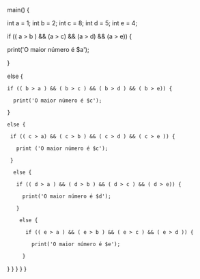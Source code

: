 main() {
  
  int a = 1;
  int b = 2;
  int c = 8;
  int d = 5;
  int e = 4;
  
  if (( a > b ) && (a > c) && (a > d) && (a > e)) {
    
  print('O maior número é $a');
    
  }

  else {
    
    if (( b > a ) && ( b > c ) && ( b > d ) && ( b > e)) {
      
      print('O maior número é $c');
      
    }
    
    else { 
    
     if (( c > a) && ( c > b ) && ( c > d ) && ( c > e )) {
       
       print ('O maior número é $c');
       
     }
      
      else { 
       
       if (( d > a ) && ( d > b ) && ( d > c ) && ( d > e)) {
         
         print('O maior número é $d');
         
       }
        
        else {
          
          if (( e > a ) && ( e > b ) && ( e > c ) && ( e > d )) {
            
            print('O maior número é $e');
            
         }
  }
}
    }
  }
}
